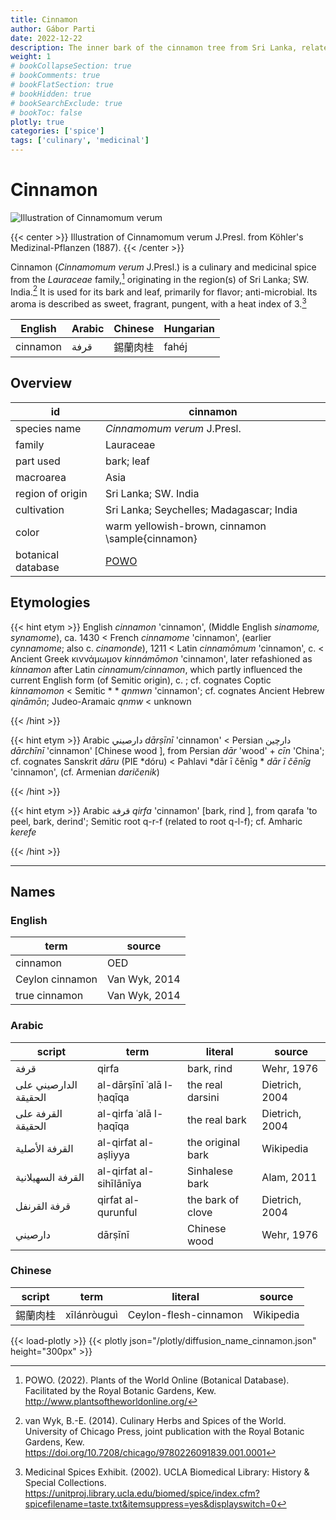 ```yaml
---
title: Cinnamon
author: Gábor Parti
date: 2022-12-22
description: The inner bark of the cinnamon tree from Sri Lanka, related to cassia..
weight: 1
# bookCollapseSection: true
# bookComments: true
# bookFlatSection: true
# bookHidden: true
# bookSearchExclude: true
# bookToc: false
plotly: true
categories: ['spice']
tags: ['culinary', 'medicinal']
---
```


# Cinnamon

![Illustration of Cinnamomum verum](/images/kohler/cinnamon.png)

{{< center >}}
Illustration of Cinnamomum verum J.Presl. from Köhler's Medizinal-Pflanzen (1887).
{{< /center >}}

Cinnamon (*Cinnamomum verum* J.Presl.) is a culinary and medicinal spice from the *Lauraceae* family,[^powo] originating in the region(s) of Sri Lanka; SW. India.[^van_wyk_culinary_2014] It is used for its bark and leaf, primarily for flavor; anti-microbial. Its aroma is described as sweet, fragrant, pungent, with a heat index of 3.[^ucla_medicinal_2002]

| English|Arabic|Chinese|Hungarian|
|--------|------|-------|---------|
|cinnamon| قرفة |  錫蘭肉桂 |  fahéj  |

## Overview

|        id        |                      cinnamon                     |
|------------------|---------------------------------------------------|
|   species name   |            *Cinnamomum verum* J.Presl.            |
|      family      |                     Lauraceae                     |
|     part used    |                     bark; leaf                    |
|     macroarea    |                        Asia                       |
| region of origin |                Sri Lanka; SW. India               |
|    cultivation   |      Sri Lanka; Seychelles; Madagascar; India     |
|       color      |  warm yellowish-brown, cinnamon \sample{cinnamon} |
|botanical database|[POWO](https://powo.science.kew.org/taxon/463752-1)|

## Etymologies

{{< hint etym >}}
English *cinnamon* 'cinnamon', (Middle English *sinamome, synamome*), ca. 1430 < French *cinnamome* 'cinnamon', (earlier *cynnamome*; also c. *cinamonde*), 1211 < Latin *cinnamōmum* 'cinnamon', c. < Ancient Greek κιννάμωμον *kinnámōmon* 'cinnamon', later refashioned as *kínnamon* after Latin *cinnamum/cinnamon*, which partly influenced the current English form (of Semitic origin), c. ; cf. cognates Coptic *kinnamomon* < Semitic * * *qnmwn* 'cinnamon'; cf. cognates Ancient Hebrew *qināmōn*; Judeo-Aramaic *qnmw* < unknown

{{< /hint >}}

{{< hint etym >}}
Arabic دارصيني *dārṣīnī* 'cinnamon' < Persian دارچین *dārchīnī* 'cinnamon' [Chinese wood ], from Persian *dār* 'wood' + *cīn* 'China'; cf. cognates Sanskrit *dāru* (PIE *dóru) < Pahlavi *dār ī čēnīg * *dār ī čēnīg* 'cinnamon', (cf. Armenian *daričenik*)

{{< /hint >}}

{{< hint etym >}}
Arabic قرفة *qirfa* 'cinnamon' [bark, rind ], from qarafa 'to peel, bark, derind'; Semitic root q-r-f (related to root q-l-f); cf. Amharic *kerefe*

{{< /hint >}}

***

## Names

### English

|      term     |    source   |
|---------------|-------------|
|    cinnamon   |     OED     |
|Ceylon cinnamon|Van Wyk, 2014|
| true cinnamon |Van Wyk, 2014|

### Arabic

|        script       |          term          |     literal     |    source    |
|---------------------|------------------------|-----------------|--------------|
|         قرفة        |          qirfa         |    bark, rind   |  Wehr, 1976  |
|الدارصيني على الحقيقة|al-dārṣīnī ʿalā l-ḥaqīqa| the real darsini|Dietrich, 2004|
|  القرفة على الحقيقة | al-qirfa ʿalā l-ḥaqīqa |  the real bark  |Dietrich, 2004|
|    القرفة الأصلية   |  al-qirfat al-aṣliyya  |the original bark|   Wikipedia  |
|  القرفة السهيلانية  | al-qirfat al-sihīlānīya|  Sinhalese bark |  Alam, 2011  |
|     قرفة القرنفل    |   qirfat al-qurunful   |the bark of clove|Dietrich, 2004|
|       دارصيني       |         dārṣīnī        |   Chinese wood  |  Wehr, 1976  |

### Chinese

|script|    term   |       literal       |  source |
|------|-----------|---------------------|---------|
| 錫蘭肉桂 |xīlánròuguì|Ceylon-flesh-cinnamon|Wikipedia|

{{< load-plotly >}}
{{< plotly json="/plotly/diffusion_name_cinnamon.json" height="300px" >}}

[^powo]: POWO. (2022). Plants of the World Online (Botanical Database). Facilitated by the Royal Botanic Gardens, Kew. http://www.plantsoftheworldonline.org/
[^van_wyk_culinary_2014]: van Wyk, B.-E. (2014). Culinary Herbs and Spices of the World. University of Chicago Press, joint publication with the Royal Botanic Gardens, Kew. https://doi.org/10.7208/chicago/9780226091839.001.0001
[^ucla_medicinal_2002]: Medicinal Spices Exhibit. (2002). UCLA Biomedical Library: History & Special Collections. https://unitproj.library.ucla.edu/biomed/spice/index.cfm?spicefilename=taste.txt&itemsuppress=yes&displayswitch=0

